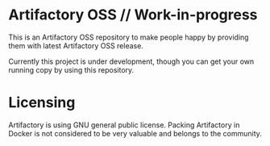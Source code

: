 # Artifactory OSS // Work-in-progress

This is an Artifactory OSS repository to make people happy by providing them
with latest Artifactory OSS release.

Currently this project is under development, though you can get your own running
copy by using this repository.

# Licensing

Artifactory is using GNU general public license. Packing Artifactory in Docker 
is not considered to be very valuable and belongs to the community.